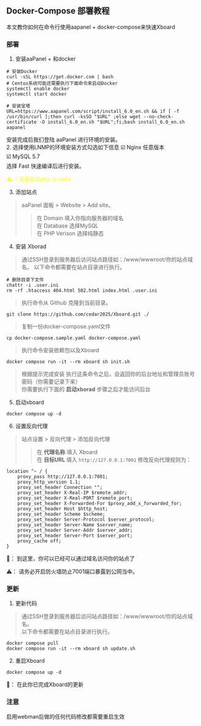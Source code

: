 ## Docker-Compose 部署教程
本文教你如何在命令行使用aapanel + docker-compose来快速Xboard  

### 部署
1. 安装aaPanel + 和docker 
```
# 安装Docker
curl -sSL https://get.docker.com | bash
# Centos系统可能还需要执行下面命令来启动Docker
systemctl enable docker
systemctl start docker
```
```
# 安装宝塔
URL=https://www.aapanel.com/script/install_6.0_en.sh && if [ -f /usr/bin/curl ];then curl -ksSO "$URL" ;else wget --no-check-certificate -O install_6.0_en.sh "$URL";fi;bash install_6.0_en.sh aapanel
```

安装完成后我们登陆 aaPanel 进行环境的安装。  
2. 选择使用LNMP的环境安装方式勾选如下信息 
☑️ Nginx 任意版本  
☑️ MySQL 5.7  
选择 Fast 快速编译后进行安装。  

<span style="color:yellow">⚠️ ：无需安装php 与 redis</span>

3. 添加站点  
>aaPanel 面板 > Website > Add site。  
>>在 Domain 填入你指向服务器的域名  
>>在 Database 选择MySQL  
>>在 PHP Verison 选择纯静态

4. 安装 Xborad
>通过SSH登录到服务器后访问站点路径如：/www/wwwroot/你的站点域名。
>以下命令都需要在站点目录进行执行。
```
# 删除目录下文件
chattr -i .user.ini
rm -rf .htaccess 404.html 502.html index.html .user.ini
```
> 执行命令从 Github 克隆到当前目录。
```
git clone https://github.com/cedar2025/Xboard.git ./
```
> 复制一份docker-compose.yaml文件
```
cp docker-compose.sample.yaml docker-compose.yaml
```
> 执行命令安装依赖包以及Xboard
```
docker compose run -it --rm xboard sh init.sh
```
> 根据提示完成安装
> 执行这条命令之后，会返回你的后台地址和管理员账号密码（你需要记录下来）    
> 你需要执行下面的 **启动xborad** 步骤之后才能访问后台  

5. 启动xboard
```
docker compose up -d
```
6. 设置反向代理
> 站点设置 > 反向代理 > 添加反向代理
>> 在 **代理名称** 填入 Xboard  
>> 在 **目标URL** 填入 ```http://127.0.0.1:7001```
>> 修改反向代理规则为：
```
location ^~ / {
    proxy_pass http://127.0.0.1:7001;
    proxy_http_version 1.1;
    proxy_set_header Connection "";
    proxy_set_header X-Real-IP $remote_addr;
    proxy_set_header X-Real-PORT $remote_port;
    proxy_set_header X-Forwarded-For $proxy_add_x_forwarded_for;
    proxy_set_header Host $http_host;
    proxy_set_header Scheme $scheme;
    proxy_set_header Server-Protocol $server_protocol;
    proxy_set_header Server-Name $server_name;
    proxy_set_header Server-Addr $server_addr;
    proxy_set_header Server-Port $server_port;
    proxy_cache off;
}
```

🎉： 到这里，你可以已经可以通过域名访问你的站点了  

⚠️： 请务必开启防火墙防止7001端口暴露到公网当中。

### 更新
1. 更新代码
>通过SSH登录到服务器后访问站点路径如：/www/wwwroot/你的站点域名。  
>以下命令都需要在站点目录进行执行。
```
docker compose pull
docker compose run -it --rm xboard sh update.sh
```
2. 重启Xboard
```
docker compose up -d
```
🎉： 在此你已完成Xboard的更新

### 注意
启用webman后做的任何代码修改都需要重启生效
